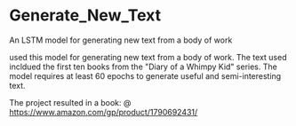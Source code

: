 # Generate_New_Text
An LSTM model for generating new text from a body of work

used this model for generating new text from a body of work. The text used incldued the first ten books from the "Diary of a Whimpy Kid" series. The model requires at least 60 epochs to generate useful and semi-interesting text.

The project resulted in a book: @ https://www.amazon.com/gp/product/1790692431/
